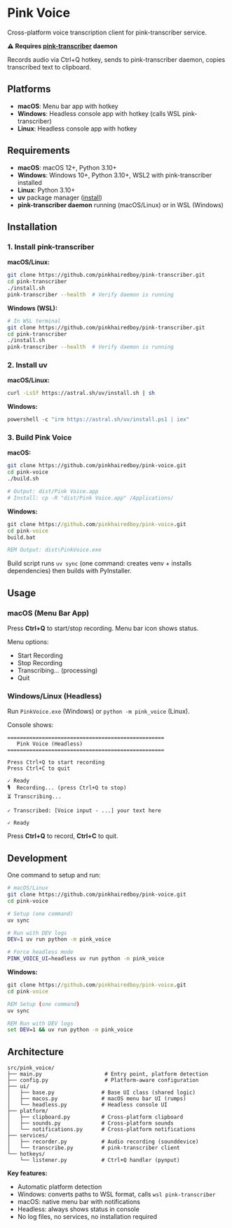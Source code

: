 # Pink Voice

Cross-platform voice transcription client for pink-transcriber service.

**⚠️ Requires [pink-transcriber](https://github.com/pinkhairedboy/pink-transcriber) daemon**

Records audio via Ctrl+Q hotkey, sends to pink-transcriber daemon, copies transcribed text to clipboard.

## Platforms

- **macOS**: Menu bar app with hotkey
- **Windows**: Headless console app with hotkey (calls WSL pink-transcriber)
- **Linux**: Headless console app with hotkey

## Requirements

- **macOS**: macOS 12+, Python 3.10+
- **Windows**: Windows 10+, Python 3.10+, WSL2 with pink-transcriber installed
- **Linux**: Python 3.10+
- **uv** package manager ([install](https://docs.astral.sh/uv/getting-started/installation/))
- **pink-transcriber daemon** running (macOS/Linux) or in WSL (Windows)

## Installation

### 1. Install pink-transcriber

**macOS/Linux:**
```bash
git clone https://github.com/pinkhairedboy/pink-transcriber.git
cd pink-transcriber
./install.sh
pink-transcriber --health  # Verify daemon is running
```

**Windows (WSL):**
```bash
# In WSL terminal
git clone https://github.com/pinkhairedboy/pink-transcriber.git
cd pink-transcriber
./install.sh
pink-transcriber --health  # Verify daemon is running
```

### 2. Install uv

**macOS/Linux:**
```bash
curl -LsSf https://astral.sh/uv/install.sh | sh
```

**Windows:**
```powershell
powershell -c "irm https://astral.sh/uv/install.ps1 | iex"
```

### 3. Build Pink Voice

**macOS:**
```bash
git clone https://github.com/pinkhairedboy/pink-voice.git
cd pink-voice
./build.sh

# Output: dist/Pink Voice.app
# Install: cp -R "dist/Pink Voice.app" /Applications/
```

**Windows:**
```cmd
git clone https://github.com/pinkhairedboy/pink-voice.git
cd pink-voice
build.bat

REM Output: dist\PinkVoice.exe
```

Build script runs `uv sync` (one command: creates venv + installs dependencies) then builds with PyInstaller.

## Usage

### macOS (Menu Bar App)

Press **Ctrl+Q** to start/stop recording. Menu bar icon shows status.

Menu options:
- Start Recording
- Stop Recording
- Transcribing... (processing)
- Quit

### Windows/Linux (Headless)

Run `PinkVoice.exe` (Windows) or `python -m pink_voice` (Linux).

Console shows:
```
==================================================
   Pink Voice (Headless)
==================================================

Press Ctrl+Q to start recording
Press Ctrl+C to quit

✓ Ready
🎙️  Recording... (press Ctrl+Q to stop)
⏳ Transcribing...

✓ Transcribed: [Voice input - ...] your text here

✓ Ready
```

Press **Ctrl+Q** to record, **Ctrl+C** to quit.

## Development

One command to setup and run:

```bash
# macOS/Linux
git clone https://github.com/pinkhairedboy/pink-voice.git
cd pink-voice

# Setup (one command)
uv sync

# Run with DEV logs
DEV=1 uv run python -m pink_voice

# Force headless mode
PINK_VOICE_UI=headless uv run python -m pink_voice
```

**Windows:**
```cmd
git clone https://github.com/pinkhairedboy/pink-voice.git
cd pink-voice

REM Setup (one command)
uv sync

REM Run with DEV logs
set DEV=1 && uv run python -m pink_voice
```

## Architecture

```
src/pink_voice/
├── main.py                    # Entry point, platform detection
├── config.py                  # Platform-aware configuration
├── ui/
│   ├── base.py               # Base UI class (shared logic)
│   ├── macos.py              # macOS menu bar UI (rumps)
│   └── headless.py           # Headless console UI
├── platform/
│   ├── clipboard.py          # Cross-platform clipboard
│   ├── sounds.py             # Cross-platform sounds
│   └── notifications.py      # Cross-platform notifications
├── services/
│   ├── recorder.py           # Audio recording (sounddevice)
│   └── transcribe.py         # pink-transcriber client
└── hotkeys/
    └── listener.py           # Ctrl+Q handler (pynput)
```

**Key features:**
- Automatic platform detection
- Windows: converts paths to WSL format, calls `wsl pink-transcriber`
- macOS: native menu bar with notifications
- Headless: always shows status in console
- No log files, no services, no installation required
